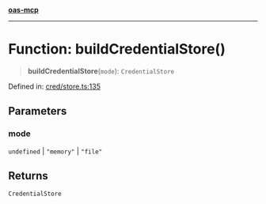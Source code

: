 [**oas-mcp**](../README.md)

***

# Function: buildCredentialStore()

> **buildCredentialStore**(`mode`): `CredentialStore`

Defined in: [cred/store.ts:135](https://github.com/elwizard33/oas-mcp/blob/f93270cb7f8cf145e9a87cf91a1bfb2c12486f7e/src/cred/store.ts#L135)

## Parameters

### mode

`undefined` | `"memory"` | `"file"`

## Returns

`CredentialStore`
